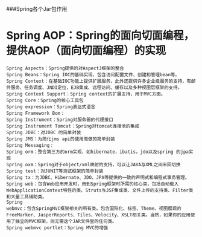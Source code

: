 ###Spring各个Jar包作用

# Spring AOP：Spring的面向切面编程，提供AOP（面向切面编程）的实现
	
	Spring Aspects：Spring提供的对AspectJ框架的整合
	Spring Beans：Spring IOC的基础实现，包含访问配置文件、创建和管理bean等。
	Spring Context：在基础IOC功能上提供扩展服务，此外还提供许多企业级服务的支持，有邮件服务、任务调度、JNDI定位，EJB集成、远程访问、缓存以及多种视图层框架的支持。
	Spring Context Support：Spring context的扩展支持，用于MVC方面。
	Spring Core：Spring的核心工具包
	Spring expression：Spring表达式语言
	Spring Framework Bom：
	Spring Instrument：Spring对服务器的代理接口
	Spring Instrument Tomcat：Spring对tomcat连接池的集成
	Spring JDBC：对JDBC 的简单封装
	Spring JMS：为简化jms api的使用而做的简单封装
	Spring Messaging：
	Spring orm：整合第三方的orm实现，如hibernate，ibatis，jdo以及spring 的jpa实现
	Spring oxm：Spring对于object/xml映射的支持，可以让JAVA与XML之间来回切换
	Spring test：对JUNIT等测试框架的简单封装
	Spring tx：为JDBC、Hibernate、JDO、JPA等提供的一致的声明式和编程式事务管理。
	Spring web：包含Web应用开发时，用到Spring框架时所需的核心类，包括自动载入WebApplicationContext特性的类、Struts与JSF集成类、文件上传的支持类、Filter类和大量工具辅助类。
	Spring 
	webmvc：包含SpringMVC框架相关的所有类。包含国际化、标签、Theme、视图展现的FreeMarker、JasperReports、Tiles、Velocity、XSLT相关类。当然，如果你的应用使用了独立的MVC框架，则无需这个JAR文件里的任何类。
	Spring webmvc portlet：Spring MVC的增强
